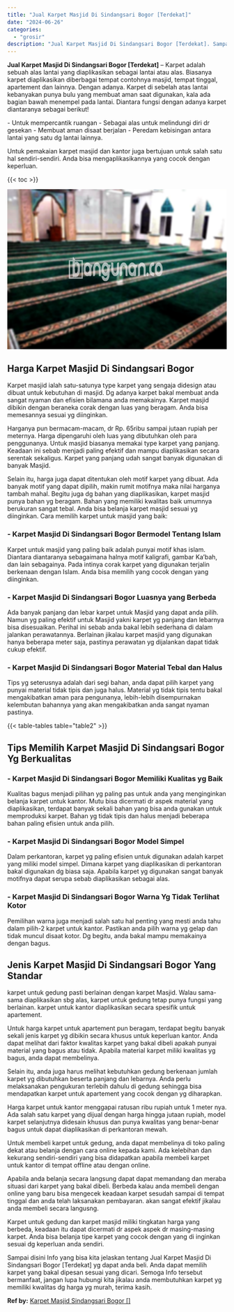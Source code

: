 ```yaml
---
title: "Jual Karpet Masjid Di Sindangsari Bogor [Terdekat]"
date: "2024-06-26"
categories: 
  - "grosir"
description: "Jual Karpet Masjid Di Sindangsari Bogor [Terdekat]. Sampai disini Info yang bisa kita jelaskan tentang Jual Karpet Masjid Di Sindangsari Bogor [Terdekat] y..."
---
```


**Jual Karpet Masjid Di Sindangsari Bogor \[Terdekat\]** – Karpet adalah sebuah alas lantai yang diaplikasikan sebagai lantai atau alas. Biasanya karpet diaplikasikan diberbagai tempat contohnya masjid, tempat tinggal, apartement dan lainnya. Dengan adanya. Karpet di sebelah atas lantai kebanyakan punya bulu yang membuat aman saat digunakan, kala ada bagian bawah menempel pada lantai. Diantara fungsi dengan adanya karpet diantaranya sebagai berikut!

\- Untuk mempercantik ruangan - Sebagai alas untuk melindungi diri dr gesekan - Membuat aman disaat berjalan - Peredam kebisingan antara lantai yang satu dg lantai lainnya.

Untuk pemakaian karpet masjid dan kantor juga bertujuan untuk salah satu hal sendiri-sendiri. Anda bisa mengaplikasikannya yang cocok dengan keperluan.

{{< toc >}}

![Jual Karpet Masjid Di Sindangsari Bogor [Terdekat]](/images/grosir-karpet-murah-40.png)

## Harga Karpet Masjid Di Sindangsari Bogor

Karpet masjid ialah satu-satunya type karpet yang sengaja didesign atau dibuat untuk kebutuhan di masjid. Dg adanya karpet bakal membuat anda sangat nyaman dan efisien bilamana anda memakainya. Karpet masjid dibikin dengan beraneka corak dengan luas yang beragam. Anda bisa memesannya sesuai yg diinginkan.

Harganya pun bermacam-macam, dr Rp. 65ribu sampai jutaan rupiah per meternya. Harga dipengaruhi oleh luas yang dibutuhkan oleh para penggunanya. Untuk masjid biasanya memakai type karpet yang panjang. Keadaan ini sebab menjadi paling efektif dan mampu diaplikasikan secara serentak sekaligus. Karpet yang panjang udah sangat banyak digunakan di banyak Masjid.

Selain itu, harga juga dapat ditentukan oleh motif karpet yang dibuat. Ada banyak motif yang dapat dipilih, makin rumit motifnya maka nilai harganya tambah mahal. Begitu juga dg bahan yang diaplikasikan, karpet masjid punya bahan yg beragam. Bahan yang memiliki kwalitas baik umumnya berukuran sangat tebal. Anda bisa belanja karpet masjid sesuai yg diinginkan. Cara memilih karpet untuk masjid yang baik:

### \- Karpet Masjid Di Sindangsari Bogor Bermodel Tentang Islam

Karpet untuk masjid yang paling baik adalah punyai motif khas islam. Diantara diantaranya sebagaimana halnya motif kaligrafi, gambar Ka’bah, dan lain sebagainya. Pada intinya corak karpet yang digunakan terjalin berkenaan dengan Islam. Anda bisa memilih yang cocok dengan yang diinginkan.

### \- Karpet Masjid Di Sindangsari Bogor Luasnya yang Berbeda

Ada banyak panjang dan lebar karpet untuk Masjid yang dapat anda pilih. Namun yg paling efektif untuk Masjid yakni karpet yg panjang dan lebarnya bisa disesuaikan. Perihal ini sebab anda bakal lebih sederhana di dalam jalankan perawatannya. Berlainan jikalau karpet masjid yang digunakan hanya beberapa meter saja, pastinya perawatan yg dijalankan dapat tidak cukup efektif.

### \- Karpet Masjid Di Sindangsari Bogor Material Tebal dan Halus

Tips yg seterusnya adalah dari segi bahan, anda dapat pilih karpet yang punyai material tidak tipis dan juga halus. Material yg tidak tipis tentu bakal mengakibatkan aman para pengunanya, lebih-lebih disempurnakan kelembutan bahannya yang akan mengakibatkan anda sangat nyaman pastinya.

{{< table-tables table="table2" >}}

## Tips Memilih Karpet Masjid Di Sindangsari Bogor Yg Berkualitas

### \- Karpet Masjid Di Sindangsari Bogor Memiliki Kualitas yg Baik

Kualitas bagus menjadi pilihan yg paling pas untuk anda yang menginginkan belanja karpet untuk kantor. Mutu bisa dicermati dr aspek material yang diaplikasikan, terdapat banyak sekali bahan yang bisa anda gunakan untuk memproduksi karpet. Bahan yg tidak tipis dan halus menjadi beberapa bahan paling efisien untuk anda pilih.

### \- Karpet Masjid Di Sindangsari Bogor Model Simpel

Dalam perkantoran, karpet yg paling efisien untuk digunakan adalah karpet yang miliki model simpel. Dimana karpet yang diaplikasikan di perkantoran bakal digunakan dg biasa saja. Apabila karpet yg digunakan sangat banyak motifnya dapat serupa sebab diaplikasikan sebagai alas.

### \- Karpet Masjid Di Sindangsari Bogor Warna Yg Tidak Terlihat Kotor

Pemilihan warna juga menjadi salah satu hal penting yang mesti anda tahu dalam pilih-2 karpet untuk kantor. Pastikan anda pilih warna yg gelap dan tidak muncul disaat kotor. Dg begitu, anda bakal mampu memakainya dengan bagus.

## Jenis Karpet Masjid Di Sindangsari Bogor Yang Standar

karpet untuk gedung pasti berlainan dengan karpet Masjid. Walau sama-sama diaplikasikan sbg alas, karpet untuk gedung tetap punya fungsi yang berlainan. karpet untuk kantor diaplikasikan secara spesifik untuk apartement.

Untuk harga karpet untuk apartement pun beragam, terdapat begitu banyak sekali jenis karpet yg dibikin secara khusus untuk keperluan kantor. Anda dapat melihat dari faktor kwalitas karpet yang bakal dibeli apakah punyai material yang bagus atau tidak. Apabila material karpet miliki kwalitas yg bagus, anda dapat membelinya.

Selain itu, anda juga harus melihat kebutuhkan gedung berkenaan jumlah karpet yg dibutuhkan beserta panjang dan lebarnya. Anda perlu melaksanakan pengukuran terlebih dahulu di gedung sehingga bisa mendapatkan karpet untuk apartement yang cocok dengan yg diharapkan.

Harga karpet untuk kantor menggapai ratusan ribu rupiah untuk 1 meter nya. Ada salah satu karpet yang dijual dengan harga hingga jutaan rupiah, model karpet selanjutnya didesain khusus dan punya kwalitas yang benar-benar bagus untuk dapat diaplikasikan di perkantoran mewah.

Untuk membeli karpet untuk gedung, anda dapat membelinya di toko paling dekat atau belanja dengan cara online kepada kami. Ada kelebihan dan kekurang sendiri-sendiri yang bisa didapatkan apabila membeli karpet untuk kantor di tempat offline atau dengan online.

Apabila anda belanja secara langsung dapat dapat memandang dan meraba situasi dari karpet yang bakal dibeli. Berbeda kalau anda membeli dengan online yang baru bisa mengecek keadaan karpet sesudah sampai di tempat tinggal dan anda telah laksanakan pembayaran. akan sangat efektif jikalau anda membeli secara langusng.

Karpet untuk gedung dan karpet masjid miliki tingkatan harga yang berbeda, keadaan itu dapat dicermati dr aspek aspek dr masing-masing karpet. Anda bisa belanja tipe karpet yang cocok dengan yang di inginkan sesuai dg keperluan anda sendiri.

Sampai disini Info yang bisa kita jelaskan tentang Jual Karpet Masjid Di Sindangsari Bogor \[Terdekat\] yg dapat anda beli. Anda dapat memilih karpet yang bakal dipesan sesuai yang dicari. Semoga Info tersebut bermanfaat, jangan lupa hubungi kita jikalau anda membutuhkan karpet yg memiliki kwalitas dg harga yg murah, terima kasih.

**Ref by:**  [Karpet Masjid Sindangsari Bogor []](https://id.wikipedia.org/wiki/Karpet)
